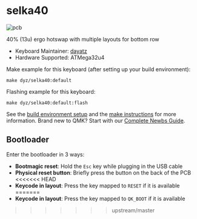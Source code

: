 # selka40

![pcb](https://i.imgur.com/pqnEVngh.jpg)

40% (13u) ergo hotswap with multiple layouts for bottom row

-   Keyboard Maintainer: [dayatz](https://github.com/dayatz)
-   Hardware Supported: ATMega32u4

Make example for this keyboard (after setting up your build environment):

    make dyz/selka40:default

Flashing example for this keyboard:

    make dyz/selka40:default:flash

See the [build environment setup](https://docs.qmk.fm/#/getting_started_build_tools) and the [make instructions](https://docs.qmk.fm/#/getting_started_make_guide) for more information. Brand new to QMK? Start with our [Complete Newbs Guide](https://docs.qmk.fm/#/newbs).

## Bootloader

Enter the bootloader in 3 ways:

-   **Bootmagic reset**: Hold the `Esc` key while plugging in the USB cable
-   **Physical reset button**: Briefly press the button on the back of the PCB
<<<<<<< HEAD
-   **Keycode in layout**: Press the key mapped to `RESET` if it is available
=======
-   **Keycode in layout**: Press the key mapped to `QK_BOOT` if it is available
>>>>>>> upstream/master
